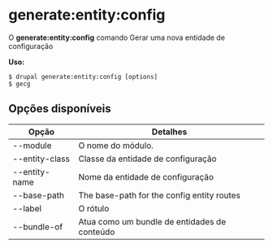 # generate:entity:config
O **generate:entity:config** comando Gerar uma nova entidade de configuração

**Uso:**
```
$ drupal generate:entity:config [options] 
$ gecg  
```

## Opções disponíveis
Opção | Detalhes
-------|-------------
--module | O nome do módulo.
--entity-class | Classe da entidade de configuração
--entity-name | Nome da entidade de configuração
--base-path | The base-path for the config entity routes
--label | O rótulo
--bundle-of | Atua como um bundle de entidades de conteúdo
